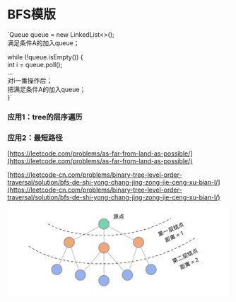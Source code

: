 # BFS模版

`Queue<Integer> queue = new LinkedList<>();  
满足条件A的加入queue；  
  
  
while (!queue.isEmpty()) {   
    int i = queue.poll();  
    ...  
    对i一番操作后；  
    把满足条件A的加入queue；  
}`

### 应用1：tree的层序遍历



### 应用2：最短路径

[https://leetcode.com/problems/as-far-from-land-as-possible/](https://leetcode.com/problems/as-far-from-land-as-possible/)

[https://leetcode-cn.com/problems/binary-tree-level-order-traversal/solution/bfs-de-shi-yong-chang-jing-zong-jie-ceng-xu-bian-l/](https://leetcode-cn.com/problems/binary-tree-level-order-traversal/solution/bfs-de-shi-yong-chang-jing-zong-jie-ceng-xu-bian-l/)

![](.gitbook/assets/01a3617511b1070216582ae59136888072116ccba360ab7c2aa60fc273351b85.jpg)

